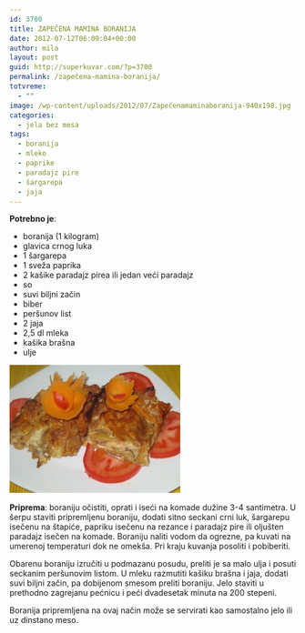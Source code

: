 ```yaml
---
id: 3700
title: ZAPEČENA MAMINA BORANIJA
date: 2012-07-12T06:09:04+00:00
author: mila
layout: post
guid: http://superkuvar.com/?p=3700
permalink: /zapečena-mamina-boranija/
totvreme:
  - ""
image: /wp-content/uploads/2012/07/Zapečenamaminaboranija-940x198.jpg
categories:
  - jela bez mesa
tags:
  - boranija
  - mleko
  - paprike
  - paradajz pire
  - šargarepa
  - jaja
---
```

**Potrebno je**:

  * boranija (1 kilogram)
  * glavica crnog luka
  * 1 šargarepa
  * 1 sveža paprika
  * 2 kašike paradajz pirea ili jedan veći paradajz
  * so
  * suvi biljni začin
  * biber
  * peršunov list
  * 2 jaja
  * 2,5 dl mleka
  * kašika brašna
  * ulje

<img class="alignnone size-medium wp-image-3703" title="Zapečenamaminaboranija" src="/wp-content/uploads/2012/07/Zapečenamaminaboranija-300x225.jpg" alt="" width="300" height="225" /> 

**Priprema**: boraniju očistiti, oprati i iseći na komade dužine 3-4 santimetra. U šerpu staviti pripremljenu boraniju, dodati sitno seckani crni luk, šargarepu isečenu na štapiće, papriku isečenu na rezance i paradajz pire ili oljušten paradajz isečen na komade. Boraniju naliti vodom da ogrezne, pa kuvati na umerenoj temperaturi dok ne omekša. Pri kraju kuvanja posoliti i pobiberiti.

Obarenu boraniju izručiti u podmazanu posudu, preliti je sa malo ulja i posuti seckanim peršunovim listom. U mleku razmutiti kašiku brašna i jaja, dodati suvi biljni začin, pa dobijenom smesom preliti boraniju. Jelo staviti u prethodno zagrejanu pećnicu i peći dvadesetak minuta na 200 stepeni.

Boranija pripremljena na ovaj način može se servirati kao samostalno jelo ili uz dinstano meso.